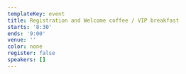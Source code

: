 ```yaml
---
templateKey: event
title: Registration and Welcome coffee / VIP breakfast
starts: '8:30'
ends: '9:00'
venue: ''
color: none
register: false
speakers: []
---
```


